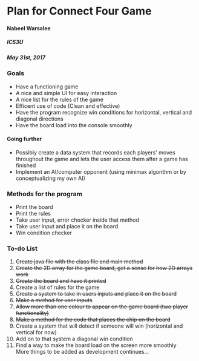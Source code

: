 # Plan for Connect Four Game

#### Nabeel Warsalee
##### ICS3U
##### May 31st, 2017

### Goals
* Have a functioning game
* A nice and simple UI for easy interaction
* A nice list for the rules of the game
* Efficent use of code (Clean and effective)
* Have the program recognize win conditions for horizontal, vertical and diagonal directions
* Have the board load into the console smoothly

#### Going further
* Possibly create a data system that records each players' moves throughout the game and lets the user access them after a game has finished 
* Implement an AI/computer opponent (using minimax algorithm or by conceptualizing my own AI)

### Methods for the program
* Print the board
* Print the rules
* Take user input, error checker inside that method
* Take user input and place it on the board
* Win condition checker

### To-do List
1. ~~Create java file with the class file and main method~~
2. ~~Create the 2D array for the game board, get a sense for how 2D arrays work~~
3. ~~Create the board and have it printed~~
4. Create a list of rules for the game
5. ~~Create a system to take in users inputs and place it on the board~~
6. ~~Make a method for user inputs~~
7. ~~Allow more than one colour to appear on the game board (two player functionality)~~
8. ~~Make a method for the code that places the chip on the board~~
9. Create a system that will detect if someone will win (horizontal and vertical for now)
10. Add on to that system a diagonal win condition
11. Find a way to make the board load on the screen more smoothly  
   More things to be added as development continues...  
